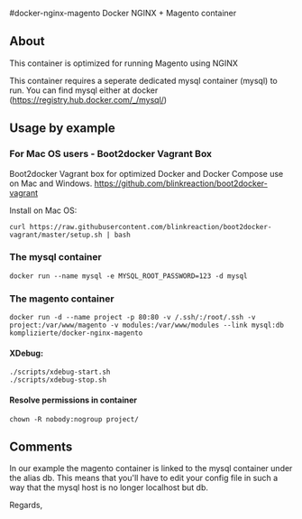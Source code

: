 #docker-nginx-magento
Docker NGINX + Magento container 
 
## About

This container is optimized for running Magento using NGINX

This container requires a seperate dedicated mysql container (mysql) to run.
You can find mysql either at docker (https://registry.hub.docker.com/_/mysql/)

## Usage by example


### For Mac OS users - Boot2docker Vagrant Box

Boot2docker Vagrant box for optimized Docker and Docker Compose use on Mac and Windows.
https://github.com/blinkreaction/boot2docker-vagrant

Install on Mac OS:

```shell
curl https://raw.githubusercontent.com/blinkreaction/boot2docker-vagrant/master/setup.sh | bash
```

### The mysql container

```shell
docker run --name mysql -e MYSQL_ROOT_PASSWORD=123 -d mysql
```

### The magento container

```shell
docker run -d --name project -p 80:80 -v /.ssh/:/root/.ssh -v project:/var/www/magento -v modules:/var/www/modules --link mysql:db komplizierte/docker-nginx-magento
```

#### XDebug:

```shell
./scripts/xdebug-start.sh
./scripts/xdebug-stop.sh
```

#### Resolve permissions in container

```shell
chown -R nobody:nogroup project/
```

## Comments

In our example the magento container is linked to the mysql container under the alias db.
This means that you'll have to edit your config file in such a way that the mysql host is no longer localhost but db.


Regards,
